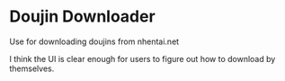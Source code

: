 # Doujin Downloader

Use for downloading doujins from nhentai.net

I think the UI is clear enough for users to figure out how to download by themselves.
